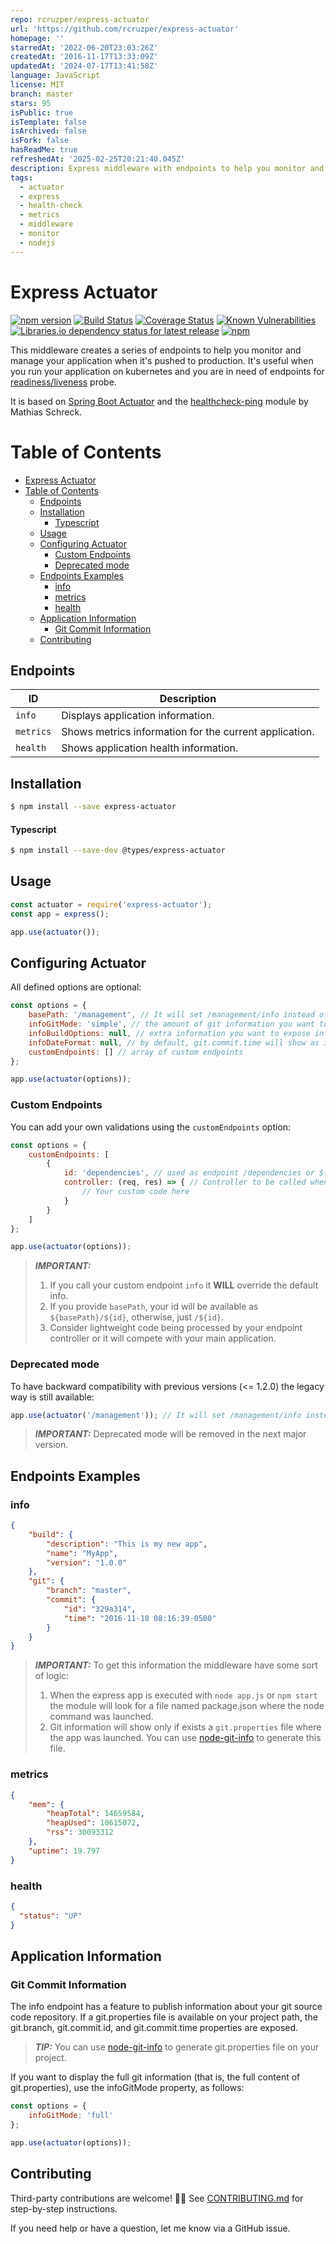 ```yaml
---
repo: rcruzper/express-actuator
url: 'https://github.com/rcruzper/express-actuator'
homepage: ''
starredAt: '2022-06-20T23:03:26Z'
createdAt: '2016-11-17T13:33:09Z'
updatedAt: '2024-07-17T13:41:58Z'
language: JavaScript
license: MIT
branch: master
stars: 95
isPublic: true
isTemplate: false
isArchived: false
isFork: false
hasReadMe: true
refreshedAt: '2025-02-25T20:21:40.045Z'
description: Express middleware with endpoints to help you monitor and manage applications
tags:
  - actuator
  - express
  - health-check
  - metrics
  - middleware
  - monitor
  - nodejs
---
```


# Express Actuator

[![npm version](https://img.shields.io/npm/v/express-actuator.svg?style=flat)](https://badge.fury.io/js/express-actuator)
[![Build Status](https://api.travis-ci.com/rcruzper/express-actuator.svg?branch=master)](https://app.travis-ci.com/github/rcruzper/express-actuator)
[![Coverage Status](https://coveralls.io/repos/github/rcruzper/express-actuator/badge.svg?branch=master)](https://coveralls.io/github/rcruzper/express-actuator?branch=master)
[![Known Vulnerabilities](https://snyk.io/test/npm/express-actuator/badge.svg)](https://snyk.io/test/npm/express-actuator)
[![Libraries.io dependency status for latest release](https://img.shields.io/librariesio/release/npm/express-actuator)](https://libraries.io/npm/express-actuator)
[![npm](https://img.shields.io/npm/dm/express-actuator)](https://www.npmjs.com/package/express-actuator)

This middleware creates a series of endpoints to help you monitor and manage your application when it's pushed to production. It's useful when you run your application on kubernetes and you are in need of endpoints for [readiness/liveness](https://kubernetes.io/docs/tasks/configure-pod-container/configure-liveness-readiness-probes/) probe.

It is based on [Spring Boot Actuator](http://docs.spring.io/spring-boot/docs/current-SNAPSHOT/reference/htmlsingle/#production-ready) and the [healthcheck-ping](https://github.com/holidaycheck/healthcheck-ping) module by Mathias Schreck.

Table of Contents
=================

<!-- toc -->

- [Express Actuator](#express-actuator)
- [Table of Contents](#table-of-contents)
  - [Endpoints](#endpoints)
  - [Installation](#installation)
      - [Typescript](#typescript)
  - [Usage](#usage)
  - [Configuring Actuator](#configuring-actuator)
    - [Custom Endpoints](#custom-endpoints)
    - [Deprecated mode](#deprecated-mode)
  - [Endpoints Examples](#endpoints-examples)
    - [info](#info)
    - [metrics](#metrics)
    - [health](#health)
  - [Application Information](#application-information)
    - [Git Commit Information](#git-commit-information)
  - [Contributing](#contributing)

<!-- tocstop -->

## Endpoints

ID | Description
--- | ---
`info` | Displays application information.
`metrics` | Shows metrics information for the current application.
`health` | Shows application health information.

## Installation

```bash
$ npm install --save express-actuator
```

#### Typescript
```bash
$ npm install --save-dev @types/express-actuator
```

## Usage

```js
const actuator = require('express-actuator');
const app = express();

app.use(actuator());
```

## Configuring Actuator
All defined options are optional:

```js
const options = {
    basePath: '/management', // It will set /management/info instead of /info
    infoGitMode: 'simple', // the amount of git information you want to expose, 'simple' or 'full',
    infoBuildOptions: null, // extra information you want to expose in the build object. Requires an object.
    infoDateFormat: null, // by default, git.commit.time will show as is defined in git.properties. If infoDateFormat is defined, moment will format git.commit.time. See https://momentjs.com/docs/#/displaying/format/.
    customEndpoints: [] // array of custom endpoints
};

app.use(actuator(options));
```
### Custom Endpoints
You can add your own validations using the `customEndpoints` option:

```js
const options = {
    customEndpoints: [
        {
            id: 'dependencies', // used as endpoint /dependencies or ${basePath}/dependencies
            controller: (req, res) => { // Controller to be called when accessing this endpoint
                // Your custom code here
            }
        }
    ]
};

app.use(actuator(options));
```
> **_IMPORTANT:_**
>1. If you call your custom endpoint `info` it **WILL** override the default info.
>2. If you provide `basePath`, your id will be available as `${basePath}/${id}`, otherwise, just `/${id}`.
>3. Consider lightweight code being processed by your endpoint controller or it will compete with your main application.

### Deprecated mode
To have backward compatibility with previous versions (<= 1.2.0) the legacy way is still available:

```js
app.use(actuator('/management')); // It will set /management/info instead of /info
```

> **_IMPORTANT:_** Deprecated mode will be removed in the next major version.

## Endpoints Examples
### info
```json
{
    "build": {
        "description": "This is my new app",
        "name": "MyApp",
        "version": "1.0.0"
    },
    "git": {
        "branch": "master",
        "commit": {
            "id": "329a314",
            "time": "2016-11-18 08:16:39-0500"
        }
    }
}
```
> **_IMPORTANT:_** To get this information the middleware have some sort of logic:
>1. When the express app is executed with ```node app.js``` or ```npm start``` the module will look for a file named package.json where the node command was launched.
>2. Git information will show only if exists a ```git.properties``` file where the app was launched. You can use [node-git-info](https://www.npmjs.com/package/node-git-info) to generate this file.

### metrics
```json
{
    "mem": {
        "heapTotal": 14659584,
        "heapUsed": 10615072,
        "rss": 30093312
    },
    "uptime": 19.797
}
```

### health
```json
{
  "status": "UP"
}
```

## Application Information
### Git Commit Information
The info endpoint has a feature to publish information about your git source code repository. If a git.properties file is available on your project path, the git.branch, git.commit.id, and git.commit.time properties are exposed.

> **_TIP:_** You can use [node-git-info](https://www.npmjs.com/package/node-git-info) to generate git.properties file on your project.

If you want to display the full git information (that is, the full content of git.properties), use the infoGitMode property, as follows:

```js
const options = {
    infoGitMode: 'full'
};

app.use(actuator(options));
```

## Contributing

Third-party contributions are welcome! 🙏🏼 See [CONTRIBUTING.md](CONTRIBUTING.md) for step-by-step instructions.

If you need help or have a question, let me know via a GitHub issue.
